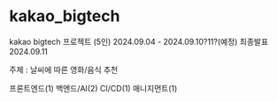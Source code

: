 # kakao_bigtech
kakao bigtech 프로젝트 (5인) 2024.09.04 - 2024.09.10?11?(예정)
최종발표 2024.09.11

주제 : 날씨에 따른 영화/음식 추천

프론트엔드(1)
백엔드/AI(2)
CI/CD(1)
매니지먼트(1)